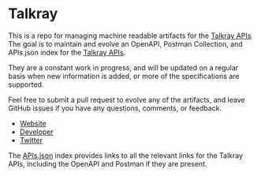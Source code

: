 # TalkrayThis is a repo for managing machine readable artifacts for the [Talkray APIs](http://developer.talkray.com/). The goal is to maintain and evolve an OpenAPI, Postman Collection, and APIs.json index for the [Talkray APIs](http://developer.talkray.com/).They are a constant work in progress, and will be updated on a regular basis when new information is added, or more of the specifications are supported.Feel free to submit a pull request to evolve any of the artifacts, and leave GitHub issues if you have any questions, comments, or feedback.- [Website](http://developer.talkray.com/)- [Developer](http://developer.talkray.com/)- [Twitter](https://twitter.com/Talkray)The [APIs.json](https://github.com/api-evangelist/talkray/blob/master/apis.json) index provides links to all the relevant links for the Talkray APIs, including the OpenAPI and Postman if they are present.